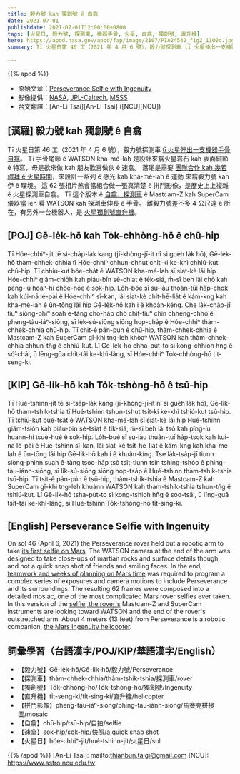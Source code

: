 ```yaml
---
title: 毅力號 kah 獨創號 ê 自翕
date: 2021-07-01
publishdate: 2021-07-01T12:00:00+0800
tags: [火星日, 毅力號, 探測車, 機器手骨, 火星, 自翕, 獨創號, 直升機]
hero: https://apod.nasa.gov/apod/fap/image/2107/PIA24542_fig2_1100c.jpg
summary: Tī 火星日第 46 工（2021 年 4 月 6 號），毅力號探測車 tī 火星伸出一支機器手骨自翕。

---
```


{{% apod %}}

- 原始文章：[Perseverance Selfie with Ingenuity](https://apod.nasa.gov/apod/ap210701.html)
- 影像提供：[NASA](https://www.nasa.gov/), [JPL-Caltech](https://www.jpl.nasa.gov), [MSSS](http://www.msss.com/)
- 台文翻譯：[An-Li Tsai][An-Li Tsai] ([NCU][NCU])

## [漢羅] 毅力號 kah 獨創號 ê 自翕
Tī 火星日第 46 工（2021 年 4 月 6 號），毅力號探測車 [tī 火星伸出一支機器手骨自翕][its first selfie on Mars]。
Tī 手骨尾節 ê WATSON kha-mé-lah 是設計來翕火星岩石 kah 表面細節 ê 特寫，毋是欲來做 kah 朋友歡喜做伙 ê 速翕。
落尾是需要 [團隊合作 kah 幾若禮拜 ê 火星時間][teamwork and weeks of planning on Mars time]，來設計一系列 ê 感光 kah kha-mé-lah ê 運動 來翕毅力號 kah 伊 ê 環境。
這 62 張相片煞會當組合做一張真清楚 ê 拼鬥影像，是歷史上上複雜 ê 火星探測車自翕。
Tī 這个版本 ê [自翕，探測車][selfie, the rover's] ê Mastcam-Z kah SuperCam 儀器當 leh 看 WATSON kah 探測車伸長 ê 手骨。
離毅力號差不多 4 公尺遠 ê 所在，有另外一台機器人，是 [火星獨創號直升機][the Mars Ingenuity helicopter]。



## [POJ] Gē-le̍k-hō kah To̍k-chhòng-hō ê chū-hip
Tī Hóe-chhiⁿ-ji̍t tē sì-cha̍p-la̍k kang (jī-khòng-jī-it nî sì goe̍h la̍k hō), Gē-le̍k-hō thàm-chhek-chhia tī Hóe-chhiⁿ chhun-chhut chi̍t-ki ke-khì chhiú-kut chū-hip.
Tī chhiú-kut bóe-cha̍t ê WATSON kha-mé-lah sī siat-kè lâi hip Hóe-chhiⁿ giâm-chio̍h kah piáu-bīn sè-chiat ê te̍k-siá, m̄-sī beh lâi chò kah pêng-iú hoaⁿ-hí chòe-hóe ê sok-hip.
Lo̍h-bóe sī su-iàu thoân-tūi ha̍p-chok kah kúi-nā lé-pài ê Hóe-chhiⁿ sî-kan, lâi siat-kè chi̍t-hē-lia̍t ê kám-kng kah kha-mé-lah ê ūn-tōng lâi hip Gē-le̍k-hō kah i ê khoân-kéng.
Che la̍k-cha̍p-jī tiuⁿ siòng-phìⁿ soah ē-tàng cho͘-ha̍p chò chi̍t-tiuⁿ chin chheng-chhó͘ ê pheng-tàu-iáⁿ-siōng, sī le̍k-sú-siōng siōng hop-cha̍p ê Hóe-chhiⁿ thàm-chhek-chhia chū-hip.
Tī chit-ê pán-pún ê chū-hip, thàm-chhek-chhia ê Mastcam-Z kah SuperCam gî-khì tng-leh khòaⁿ WATSON kah thàm-chhek-chhia chhun-tn̂g ê chhiú-kut.
Lî Gē-le̍k-hō chha-put-to sì kong-chhioh hn̄g ê só͘-chāi, ū lēng-gōa chi̍t-tâi ke-khì-lâng, sī Hóe-chhiⁿ To̍k-chhòng-hō ti̍t-seng-ki.



## [KIP] Gē-li̍k-hō kah To̍k-tshòng-hō ê tsū-hip
Tī Hué-tshinn-ji̍t tē sì-tsa̍p-la̍k kang (jī-khòng-jī-it nî sì gue̍h la̍k hō), Gē-li̍k-hō thàm-tshik-tshia tī Hué-tshinn tshun-tshut tsi̍t-ki ke-khì tshiú-kut tsū-hip.
Tī tshiú-kut bué-tsa̍t ê WATSON kha-mé-lah sī siat-kè lâi hip Hué-tshinn giâm-tsio̍h kah piáu-bīn sè-tsiat ê ti̍k-siá, m̄-sī beh lâi tsò kah pîng-íu huann-hí tsuè-hué ê sok-hip.
Lo̍h-bué sī su-iàu thuân-tuī ha̍p-tsok kah kuí-nā lé-pài ê Hué-tshinn sî-kan, lâi siat-kè tsi̍t-hē-lia̍t ê kám-kng kah kha-mé-lah ê ūn-tōng lâi hip Gē-li̍k-hō kah i ê khuân-kíng.
Tse la̍k-tsa̍p-jī tiunn siòng-phìnn suah ē-tàng tsoo-ha̍p tsò tsi̍t-tiunn tsin tshing-tshóo ê phing-tàu-iánn-siōng, sī li̍k-sú-siōng siōng hop-tsa̍p ê Hué-tshinn thàm-tshik-tshia tsū-hip.
Tī tsit-ê pán-pún ê tsū-hip, thàm-tshik-tshia ê Mastcam-Z kah SuperCam gî-khì tng-leh khuànn WATSON kah thàm-tshik-tshia tshun-tn̂g ê tshiú-kut.
Lî Gē-li̍k-hō tsha-put-to sì kong-tshioh hn̄g ê sóo-tsāi, ū līng-guā tsi̍t-tâi ke-khì-lâng, sī Hué-tshinn To̍k-tshòng-hō ti̍t-sing-ki.



## [English] Perseverance Selfie with Ingenuity
On sol 46 (April 6, 2021) the Perseverance rover held out a robotic arm to take [its first selfie on Mars][its first selfie on Mars].
The WATSON camera at the end of the arm was designed to take close-ups of martian rocks and surface details though, and not a quick snap shot of friends and smiling faces.
In the end, [teamwork and weeks of planning on Mars time][teamwork and weeks of planning on Mars time] was required to program a complex series of exposures and camera motions to include Perseverance and its surroundings.
The resulting 62 frames were composed into a detailed mosiac, one of the most complicated Mars rover selfies ever taken.
In this version of the [selfie, the rover's][selfie, the rover's] Mastcam-Z and SuperCam instruments are looking toward WATSON and the end of the rover's outstretched arm.
About 4 meters (13 feet) from Perseverance is a robotic companion, [the Mars Ingenuity helicopter][the Mars Ingenuity helicopter].



## 詞彙學習（台語漢字/POJ/KIP/華語漢字/English）


- 【毅力號】Gē-le̍k-hō/Gē-li̍k-hō/毅力號/Perseverance
- 【探測車】thàm-chhek-chhia/thàm-tshik-tshia/探測車/rover
- 【獨創號】To̍k-chhòng-hō/To̍k-tshòng-hō/獨創號/Ingenuity
- 【直升機】ti̍t-seng-ki/ti̍t-sing-ki/直升機/helicopter
- 【拼鬥影像】pheng-tàu-iáⁿ-siōng/phing-tàu-iánn-siōng/馬賽克拼接圖/mosaic
- 【自翕】chū-hip/tsū-hip/自拍/selfie
- 【速翕】sok-hip/sok-hip/快照/a quick snap shot
- 【火星日】hóe-chhiⁿ-ji̍t/hué-tshinn-ji̍t/火星日/sol




{{% /apod %}}
[An-Li Tsai]: mailto:thianbun.taigi@gmail.com
[NCU]: https://www.astro.ncu.edu.tw


[its first selfie on Mars]:https://www.jpl.nasa.gov/images/perseverances-selfie-with-ingenuity
[teamwork and weeks of planning on Mars time]:https://www.nasa.gov/feature/jpl/watch-and-hear-how-nasa-s-perseverance-rover-took-its-first-selfie
[selfie, the rover's]:https://mars.nasa.gov/mars2020/
[the Mars Ingenuity helicopter]:https://mars.nasa.gov/technology/helicopter/
